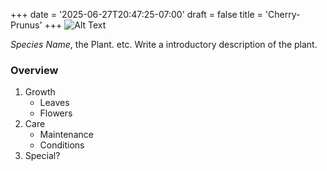 +++
date = '2025-06-27T20:47:25-07:00'
draft = false
title = 'Cherry- Prunus'
+++
![Alt Text](template.jpeg)

*Species Name*, the Plant. etc. Write a introductory description of the plant.

### Overview
1. Growth
    - Leaves
    - Flowers
2. Care
    - Maintenance 
    - Conditions 
3. Special?

